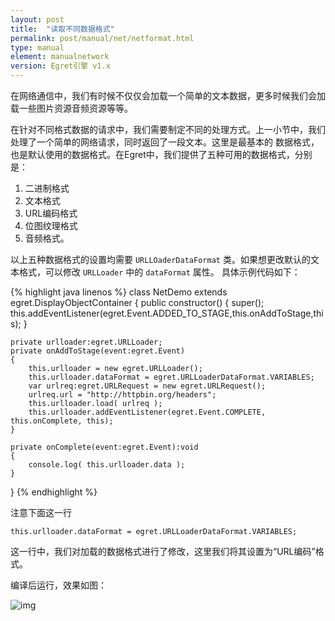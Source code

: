 ```yaml
---
layout: post
title:  "读取不同数据格式"
permalink: post/manual/net/netformat.html
type: manual
element: manualnetwork
version: Egret引擎 v1.x
---
```


在网络通信中，我们有时候不仅仅会加载一个简单的文本数据，更多时候我们会加载一些图片资源音频资源等等。

在针对不同格式数据的请求中，我们需要制定不同的处理方式。上一小节中，我们处理了一个简单的网络请求，同时返回了一段文本。这里是最基本的
数据格式，也是默认使用的数据格式。在Egret中，我们提供了五种可用的数据格式，分别是：

1. 二进制格式
2. 文本格式
3. URL编码格式
4. 位图纹理格式
5. 音频格式。

以上五种数据格式的设置均需要 `URLLOaderDataFormat` 类。如果想更改默认的文本格式，可以修改 `URLLoader` 中的 `dataFormat` 属性。
具体示例代码如下：

{% highlight java linenos %}
class NetDemo extends egret.DisplayObjectContainer
{
    public constructor()
    {
        super();
        this.addEventListener(egret.Event.ADDED_TO_STAGE,this.onAddToStage,this);
    }

    private urlloader:egret.URLLoader;
    private onAddToStage(event:egret.Event)
    {
        this.urlloader = new egret.URLLoader();
        this.urlloader.dataFormat = egret.URLLoaderDataFormat.VARIABLES;
        var urlreq:egret.URLRequest = new egret.URLRequest();
        urlreq.url = "http://httpbin.org/headers";
        this.urlloader.load( urlreq );
        this.urlloader.addEventListener(egret.Event.COMPLETE, this.onComplete, this);
    }

    private onComplete(event:egret.Event):void
    {
        console.log( this.urlloader.data );
    }

}
{% endhighlight %}

注意下面这一行

`this.urlloader.dataFormat = egret.URLLoaderDataFormat.VARIABLES;`

这一行中，我们对加载的数据格式进行了修改，这里我们将其设置为“URL编码”格式。

编译后运行，效果如图：

![img]({{site.baseurl}}/assets/img/netformat1.png)

